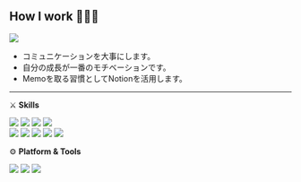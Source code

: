 ## How I work 👨🏻‍💻
<a href="mailto:yuchanho15@gmail.com"><img src="https://img.shields.io/badge/yuchanho15@gmail.com-000000?style=flat-square&logo=Gmail&logoColor=white"/></a>


- コミュニケーションを大事にします。
- 自分の成長が一番のモチベーションです。
- Memoを取る習慣としてNotionを活用します。

<hr/>

⚔️  **Skills**

<img src="https://img.shields.io/badge/Java-FF9900?style=flat-square&logo=Java&logoColor=white"/> <img src="https://img.shields.io/badge/JavaScript-F7DF1E?style=flat-square&logo=JavaScript&logoColor=black"/> <img src="https://img.shields.io/badge/HTML-E34F26?style=flat-square&logo=HTML5&logoColor=white"/> <img src="https://img.shields.io/badge/CSS-1572B6?style=flat-square&logo=CSS3&logoColor=white"/>  
<img src="https://img.shields.io/badge/MySQL-4479A1?style=flat-square&logo=MySQL&logoColor=white"/> <img src="https://img.shields.io/badge/Oracle-F80000?style=flat-square&logo=Oracle&logoColor=white"/> <img src="https://img.shields.io/badge/Markdown-000000?style=flat-square&logo=Markdown&logoColor=white"/> <img src="https://img.shields.io/badge/AWS EC2-FF9900?style=flat-square&logo=Amazon EC2&logoColor=white"/>
<img src="https://img.shields.io/badge/AWS S3-569A31?style=flat-square&logo=Amazon S3&logoColor=white"/>


⚙️  **Platform & Tools**

<img src="https://img.shields.io/badge/VisualStudioCode-007ACC?style=flat-square&logo=Visual Studio Code&logoColor=white"/> <img src="https://img.shields.io/badge/Eclipse-2C2255?style=flat-square&logo=Eclipse IDE&logoColor=white"/> <img src="https://img.shields.io/badge/Notion-000000?style=flat-square&logo=notion&logoColor=white"/>



